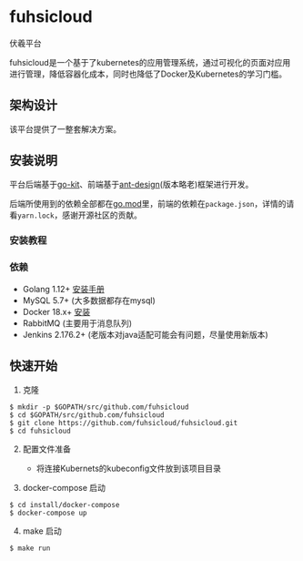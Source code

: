 # fuhsicloud

伏羲平台

fuhsicloud是一个基于了kubernetes的应用管理系统，通过可视化的页面对应用进行管理，降低容器化成本，同时也降低了Docker及Kubernetes的学习门槛。


## 架构设计

该平台提供了一整套解决方案。


## 安装说明

平台后端基于[go-kit](https://github.com/go-kit/kit)、前端基于[ant-design](https://github.com/ant-design/ant-design)(版本略老)框架进行开发。

后端所使用到的依赖全部都在[go.mod](go.mod)里，前端的依赖在`package.json`，详情的请看`yarn.lock`，感谢开源社区的贡献。

### 安装教程



### 依赖

- Golang 1.12+ [安装手册](https://golang.org/dl/)
- MySQL 5.7+ (大多数据都存在mysql)
- Docker 18.x+ [安装](https://docs.docker.com/install/)
- RabbitMQ (主要用于消息队列)
- Jenkins 2.176.2+ (老版本对java适配可能会有问题，尽量使用新版本)

## 快速开始

1. 克隆

```
$ mkdir -p $GOPATH/src/github.com/fuhsicloud
$ cd $GOPATH/src/github.com/fuhsicloud
$ git clone https://github.com/fuhsicloud/fuhsicloud.git
$ cd fuhsicloud
```

2. 配置文件准备

    - 将连接Kubernets的kubeconfig文件放到该项目目录

3. docker-compose 启动

```
$ cd install/docker-compose
$ docker-compose up
```

4. make 启动

```
$ make run
```
